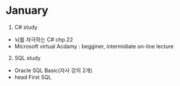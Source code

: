 # January 

1. C# study 
 * 뇌를 자극하는 C# chp.22
 * Microsoft virtual Acdamy : begginer, intermidiate on-line lecture
 
2. SQL study 
 * Oracle SQL Basic(자사 강의 2개) 
 * head First SQL

